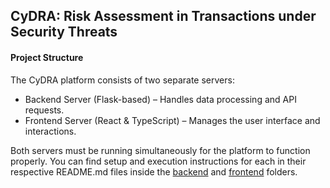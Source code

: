 ## CyDRA: Risk Assessment in Transactions under Security Threats


#### Project Structure
The CyDRA platform consists of two separate servers:

- Backend Server (Flask-based) – Handles data processing and API requests.
- Frontend Server (React & TypeScript) – Manages the user interface and interactions.

Both servers must be running simultaneously for the platform to function properly.
You can find setup and execution instructions for each in their respective README.md files inside the [backend](./backend/) and [frontend](./frontend/) folders.